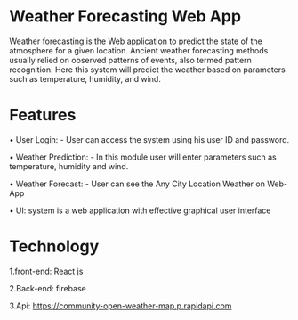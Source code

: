 # Weather Forecasting Web App

Weather forecasting is the Web application to predict the state of the atmosphere
for a given location. Ancient weather forecasting methods usually relied on
observed patterns of events, also termed pattern recognition. Here this system
will predict the weather based on parameters such as temperature, humidity, and
wind.

 

# Features

• User Login: - User can access the system using his user ID and password.

• Weather Prediction: - In this module user will enter parameters such as temperature, humidity and wind.

• Weather Forecast: - User can see the Any City Location Weather on Web-App

• UI: system is a web application with effective graphical user interface



# Technology

1.front-end: React js

2.Back-end: firebase

3.Api: https://community-open-weather-map.p.rapidapi.com


